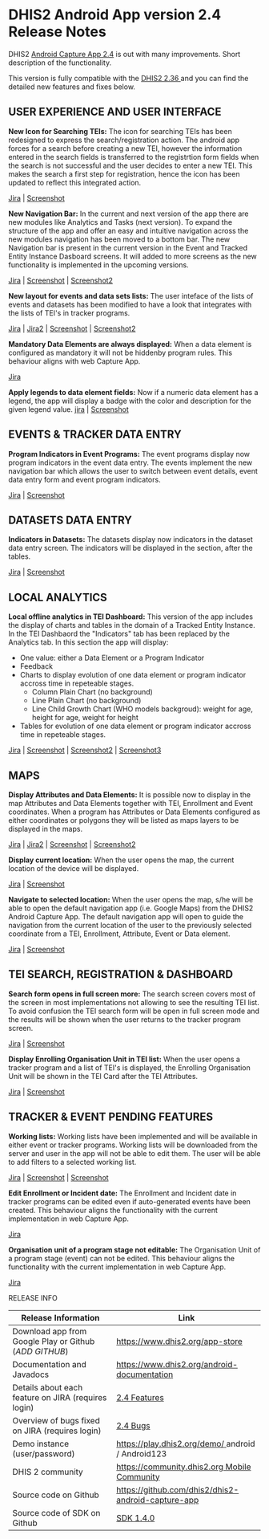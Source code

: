 # DHIS2 Android App version 2.4 Release Notes

DHIS2 [Android Capture App 2.4](https://www.dhis2.org/android-2-4) is out with many improvements. 
Short description of the functionality.

This version is fully compatible with the [DHIS2 2.36 ](https://www.dhis2.org/236) and you can find the detailed new features and fixes below.


## USER EXPERIENCE AND USER INTERFACE
**New Icon for Searching TEIs:** The icon for searching TEIs has been redesigned to express the search/registration action. The android app forces for a search before creating a new TEI, however the information entered in the search fields is transferred to the registrtion form fields when the search is not successful and the user decides to enter a new TEI. This makes the search a first step for registration, hence the icon has been updated to reflect this integrated action.

[Jira](https://jira.dhis2.org/browse/ANDROAPP-3527) | [Screenshot](https://s3-eu-west-1.amazonaws.com/content.dhis2.org/dhis2-android/release+notes+2.4/2.4-release-screenshot01.png)

**New Navigation Bar:** In the current and next version of the app there are new modules like Analytics and Tasks (next version). To expand the structure of the app and offer an easy and intuitive navigation across the new modules navigation has been moved to a bottom bar. The new Navigation bar is present in the current version in the Event and Tracked Entity Instance Dasboard screens. It will added to more screens as the new functionality is implemented in the upcoming versions.  

[Jira](https://jira.dhis2.org/browse/ANDROAPP-3510) | [Screenshot](https://s3-eu-west-1.amazonaws.com/content.dhis2.org/dhis2-android/release+notes+2.4/2.4-release-screenshot02.png) | [Screenshot2](https://s3-eu-west-1.amazonaws.com/content.dhis2.org/dhis2-android/release+notes+2.4/2.4-release-screenshot22.png)


**New layout for events and data sets lists:** The user inteface of the lists of events and datasets has been modified to have a look that integrates with the lists of TEI's in tracker programs.

[Jira](https://jira.dhis2.org/browse/ANDROAPP-3562) | [Jira2](https://jira.dhis2.org/browse/ANDROAPP-3563) | [Screenshot](https://s3-eu-west-1.amazonaws.com/content.dhis2.org/dhis2-android/release+notes+2.4/2.4-release-screenshot23.png) | [Screenshot2](https://s3-eu-west-1.amazonaws.com/content.dhis2.org/dhis2-android/release+notes+2.4/2.4-release-screenshot26.png)

**Mandatory Data Elements are always displayed:** When a data element is configured as mandatory it will not be hiddenby program rules. This behaviour aligns with web Capture App. 

[Jira](https://jira.dhis2.org/browse/ANDROAPP-3497) 

**Apply legends to data element fields:** Now if a numeric data element has a legend, the app will display a badge with the color and description for the given legend value.
[jira](https://jira.dhis2.org/browse/ANDROAPP-3312) | [Screenshot](https://s3-eu-west-1.amazonaws.com/content.dhis2.org/dhis2-android/release+notes+2.4/2.4-release-screenshot12.png)

## EVENTS & TRACKER DATA ENTRY

**Program Indicators in Event Programs:** The event programs display now program indicators in the event data entry. The events implement the new navigation bar which allows the user to switch between event details, event data entry form and event program indicators.

[Jira](https://jira.dhis2.org/browse/ANDROAPP-3463) | [Screenshot](https://s3-eu-west-1.amazonaws.com/content.dhis2.org/dhis2-android/release+notes+2.4/2.4-release-screenshot24.png)

## DATASETS DATA ENTRY
**Indicators in Datasets:** The datasets display now indicators in the dataset data entry screen. The indicators will be displayed in the section, after the tables. 

[Jira](https://jira.dhis2.org/browse/ANDROAPP-3464) | [Screenshot](https://s3-eu-west-1.amazonaws.com/content.dhis2.org/dhis2-android/release+notes+2.4/2.4-release-screenshot25.png)


## LOCAL ANALYTICS
**Local offline analytics in TEI Dashboard:** This version of the app includes the display of charts and tables in the domain of a Tracked Entity Instance. In the TEI Dashbaord the "Indicators" tab has been replaced by the Analytics tab. In this section the app will display:

- One value: either a Data Element or a Program Indicator
- Feedback
- Charts to display evolution of one data element or program indicator accross time in repeteable stages.
  - Column Plain Chart (no background)
  - Line Plain Chart (no background)
  - Line Child Growth Chart (WHO models backgroud): weight for age, height for age, weight for height
- Tables for evolution of one data element or program indicator accross time in repeteable stages.

[Jira](https://jira.dhis2.org/browse/ANDROAPP-664) | [Screenshot](https://s3-eu-west-1.amazonaws.com/content.dhis2.org/dhis2-android/release+notes+2.4/2.4-release-screenshot07.png) | [Screenshot2](https://s3-eu-west-1.amazonaws.com/content.dhis2.org/dhis2-android/release+notes+2.4/2.4-release-screenshot06.png) | [Screenshot3](https://s3-eu-west-1.amazonaws.com/content.dhis2.org/dhis2-android/release+notes+2.4/2.4-release-screenshot08.png)

## MAPS
**Display Attributes and Data Elements:** It is possible now to display in the map Attributes and Data Elements together with TEI, Enrollment and Event coordinates. When a program has Attributes or Data Elements configured as either coordinates or polygons they will be listed as maps layers to be displayed in the maps. 

[Jira](https://jira.dhis2.org/browse/ANDROAPP-2893) | [Jira2](https://jira.dhis2.org/browse/ANDROAPP-2978) | [Screenshot](https://s3-eu-west-1.amazonaws.com/content.dhis2.org/dhis2-android/release+notes+2.4/2.4-release-screenshot18.png) | [Screenshot2](https://s3-eu-west-1.amazonaws.com/content.dhis2.org/dhis2-android/release+notes+2.4/2.4-release-screenshot19.png)

**Display current location:** When the user opens the map, the current location of the device will be displayed.

[Jira](https://jira.dhis2.org/browse/ANDROAPP-3466) | [Screenshot](https://s3-eu-west-1.amazonaws.com/content.dhis2.org/dhis2-android/release+notes+2.4/2.4-release-screenshot17.png)

**Navigate to selected location:** When the user opens the map, s/he will be able to open the default navigation app (i.e. Google Maps) from the DHIS2 Android Capture App. The default navigation app will open to guide the navigation from the current location of the user to the previously selected coordinate from a TEI, Enrollment, Attribute, Event or Data element.

[Jira](https://jira.dhis2.org/browse/ANDROAPP-3467) | [Screenshot](https://s3-eu-west-1.amazonaws.com/content.dhis2.org/dhis2-android/release+notes+2.4/2.4-release-screenshot05.png)


## TEI SEARCH, REGISTRATION & DASHBOARD

**Search form opens in full screen more:** The search screen covers most of the screen in most implementations not allowing to see the resulting TEI list. To avoid confusion the TEI search form will be open in full screen mode and the results will be shown when the user returns to the tracker program screen. 

[Jira](https://jira.dhis2.org/browse/ANDROAPP-3528) | [Screenshot](https://s3-eu-west-1.amazonaws.com/content.dhis2.org/dhis2-android/release+notes+2.4/2.4-release-screenshot21.png) 

**Display Enrolling Organisation Unit in TEI list:** When the user opens a tracker program and a list of TEI's is displayed, the Enrolling Organisation Unit will be shown in the TEI Card after the TEI Attributes. 

[Jira](https://jira.dhis2.org/browse/ANDROAPP-3039) | [Screenshot](https://s3-eu-west-1.amazonaws.com/content.dhis2.org/dhis2-android/release+notes+2.4/2.4-release-screenshot16.png)


## TRACKER & EVENT PENDING FEATURES
**Working lists:** Working lists have been implemented and will be available in either event or tracker programs. Working lists will be downloaded from the server and user in the app will not be able to edit them. The user will be able to add filters to a selected working list. 

[Jira](https://jira.dhis2.org/browse/ANDROAPP-651) | [Screenshot](https://s3-eu-west-1.amazonaws.com/content.dhis2.org/dhis2-android/release+notes+2.4/2.4-release-screenshot14.png) | [Screenshot](https://s3-eu-west-1.amazonaws.com/content.dhis2.org/dhis2-android/release+notes+2.4/2.4-release-screenshot15.png)

**Edit Enrollment or Incident date:** The Enrollment and Incident date in tracker programs can be edited even if auto-generated events have been created. This behaviour aligns the functionality with the current implementation in web Capture App.

[Jira](https://jira.dhis2.org/browse/ANDROAPP-2510) 

**Organisation unit of a program stage not editable:** The Organisation Unit of a program stage (event) can not be edited. This behaviour aligns the functionality with the current implementation in web Capture App.

[Jira](https://jira.dhis2.org/browse/ANDROAPP-3019) 



RELEASE INFO

|Release Information|Link|
| --- | --- |
|Download app from Google Play or Github (*ADD GITHUB*)|[https://www.dhis2.org/app-store ](https://www.dhis2.org/app-store)| 
|Documentation and Javadocs|[https://www.dhis2.org/android-documentation ](https://www.dhis2.org/android-documentation)|
|Details about each feature on JIRA (requires login)|[2.4 Features ](https://jira.dhis2.org/issues/?filter=11956)|
|Overview of bugs fixed on JIRA (requires login)|[2.4 Bugs](https://jira.dhis2.org/issues/?filter=11957)|
|Demo instance (user/password)|[https://play.dhis2.org/demo/ ](https://play.dhis2.org/demo/) android / Android123|
|DHIS 2 community|[https://community.dhis2.org Mobile Community ](https://community.dhis2.org/c/subcommunities/mobile/16)|
|Source code on Github|[https://github.com/dhis2/dhis2-android-capture-app ](https://github.com/dhis2/dhis2-android-capture-app)|
|Source code of SDK on Github |[SDK 1.4.0 ](https://github.com/dhis2/dhis2-android-sdk/releases/tag/1.4.0)| 

